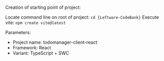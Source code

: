 Creation of starting point of project:

Locate command line on root of project: `cd {Leftware-CodeBank}`
Execute vite: `npm create vite@latest`

Parameters:
* Project name: todomanager-client-react
* Framework: React
* Variant: TypeScript + SWC
